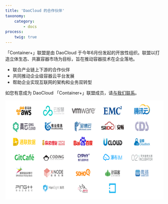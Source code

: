 ```yaml
---
title: 'DaoCloud 的合作伙伴'
taxonomy:
    category:
        - docs
process:
    twig: true
---
```


「Container+」联盟是由 DaoCloud 于今年6月份发起的开放性组织。联盟以打造立体生态、共赢容器市场为目标，旨在推动容器技术在企业落地。

* 联合产业链上下游的合作伙伴
* 共同推动企业级容器云平台发展
* 帮助企业实现互联网的架构和业务双转型

如您有意成为 DaoCloud 「Container+」联盟成员，请[与我们联系](mailto:info@daocloud.io)。

![](Pasted_Image_11_28_15__9_10_PM.png)


